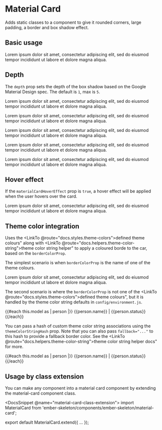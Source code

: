 # Material Card

Adds static classes to a component to give it rounded corners, large padding, a border and box shadow effect.

## Basic usage

<div class="ember-skeleton-styles">
<DocsDemo class="body-text" as |demo|>
<demo.example @name="material-card-basic.hbs" class="viewport">
<EmberSkeleton::MaterialCard>
<p>Lorem ipsum dolor sit amet, consectetur adipiscing elit, sed do eiusmod tempor incididunt ut labore et dolore magna aliqua.</p>
</EmberSkeleton::MaterialCard>
</demo.example>
<demo.snippet @name="material-card-basic.hbs" />
</DocsDemo>
</div>

## Depth

The `depth` prop sets the depth of the box shadow based on the Google Material Design spec. The default is `1`, max is `5`.

<div class="ember-skeleton-styles">
<DocsDemo class="body-text" as |demo|>
<demo.example @name="material-card-depth.hbs" class="viewport">
<EmberSkeleton::MaterialCard @depth={{1}} class="margin-bottom-lg">
<p>Lorem ipsum dolor sit amet, consectetur adipiscing elit, sed do eiusmod tempor incididunt ut labore et dolore magna aliqua.</p>
</EmberSkeleton::MaterialCard>
    <EmberSkeleton::MaterialCard @depth={{2}} class="margin-bottom-lg">
       <p>Lorem ipsum dolor sit amet, consectetur adipiscing elit, sed do eiusmod tempor incididunt ut labore et dolore magna aliqua.</p>
    </EmberSkeleton::MaterialCard>
    <EmberSkeleton::MaterialCard @depth={{3}} class="margin-bottom-lg">
       <p>Lorem ipsum dolor sit amet, consectetur adipiscing elit, sed do eiusmod tempor incididunt ut labore et dolore magna aliqua.</p>
    </EmberSkeleton::MaterialCard>
    <EmberSkeleton::MaterialCard @depth={{4}} class="margin-bottom-lg">
       <p>Lorem ipsum dolor sit amet, consectetur adipiscing elit, sed do eiusmod tempor incididunt ut labore et dolore magna aliqua.</p>
    </EmberSkeleton::MaterialCard>
    <EmberSkeleton::MaterialCard @depth={{5}} class="margin-bottom-lg">
       <p>Lorem ipsum dolor sit amet, consectetur adipiscing elit, sed do eiusmod tempor incididunt ut labore et dolore magna aliqua.</p>
    </EmberSkeleton::MaterialCard>
</demo.example>
<demo.snippet @name="material-card-depth.hbs" />
</DocsDemo>
</div>

## Hover effect

If the `materialCardHoverEffect` prop is `true`, a hover effect will be applied when the user hovers over the card.

<div class="ember-skeleton-styles">
<DocsDemo class="body-text" as |demo|>
<demo.example @name="material-card-hover.hbs" class="viewport">
<EmberSkeleton::MaterialCard @materialCardHoverEffect={{true}}>
<p>Lorem ipsum dolor sit amet, consectetur adipiscing elit, sed do eiusmod tempor incididunt ut labore et dolore magna aliqua.</p>
</EmberSkeleton::MaterialCard>
</demo.example>
<demo.snippet @name="material-card-hover.hbs" />
</DocsDemo>
</div>

## Theme color integration

Uses the <LinkTo @route="docs.styles.theme-colors">defined theme colours"</LinkTo> along with <LinkTo @route="docs.helpers.theme-color-string">theme color string helper"</LinkTo> to apply a coloured borde to the car, based on the `borderColorProp`.

The simplest scenario is when `borderColorProp` is the name of one of the theme colours.

<div class="ember-skeleton-styles">
<DocsDemo class="body-text" as |demo|>
<demo.example @name="material-card-theme-color-border.hbs" class="viewport">
<EmberSkeleton::MaterialCard @borderColorProp="danger">
<p>Lorem ipsum dolor sit amet, consectetur adipiscing elit, sed do eiusmod tempor incididunt ut labore et dolore magna aliqua.</p>
</EmberSkeleton::MaterialCard>
</demo.example>
<demo.snippet @name="material-card-theme-color-border.hbs" />
<demo.snippet @name="names-and-statuses.js" @label="Model" @language="javascript" />
</DocsDemo>
</div>

The second scenario is where the `borderColorProp` is not one of the <LinkTo @route="docs.styles.theme-colors">defined theme colours"</LinkTo>, but it is handled by the theme color string defaults in `config/environment.js`.

<div class="ember-skeleton-styles">
<DocsDemo class="body-text" as |demo|>
<demo.example @name="material-card-theme-colors.hbs" class="viewport">
{{#each this.model as | person |}}
<EmberSkeleton::MaterialCard @borderColorProp={{person.status}} class="margin-bottom-lg">
{{person.name}} | {{person.status}}
</EmberSkeleton::MaterialCard>
{{/each}}
</demo.example>
<demo.snippet @name="material-card-theme-colors.hbs" />
<demo.snippet @name="names-and-statuses.js" @label="Model" @language="javascript" />
<demo.snippet @name="theme-color-string-app-defaults.js" @language="javascript" @label="config/environment.js" />
</DocsDemo>
</div>

You can pass a hash of custom theme color string associations using the `themeColorStringHash` prop. Note that you can also pass `fallback="..."` to this hash to provide a fallback border color. See the <LinkTo @route="docs.helpers.theme-color-string">theme color string helper docs"</LinkTo> for more.

<div class="ember-skeleton-styles">
<DocsDemo class="body-text" as |demo|>
<demo.example @name="material-card-theme-custom-colors.hbs" class="viewport">
{{#each this.model as | person |}}
<EmberSkeleton::MaterialCard @borderColorProp={{person.status}} @themeColorStringHash={{hash
          passed="info"
          absent="gray-medium"
          failed="secondary"
        }} class="margin-bottom-lg">
{{person.name}} | {{person.status}}
</EmberSkeleton::MaterialCard>
{{/each}}
</demo.example>
<demo.snippet @name="material-card-theme-custom-colors.hbs" />
<demo.snippet @name="names-and-statuses.js" @label="Model" @language="javascript" />
</DocsDemo>
</div>

## Usage by class extension

You can make any component into a material card component by extending the material-card component class.

<DocsSnippet @name="material-card-class-extension">
import MaterialCard from 'ember-skeleton/components/ember-skeleton/material-card';

export default MaterialCard.extend({
...
});
</DocsSnippet>
